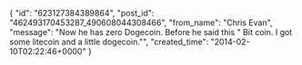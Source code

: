  {
   "id": "623127384389864",
   "post_id": "462493170453287_490608044308466",
   "from_name": "Chris Evan",
   "message": "Now he has zero Dogecoin.  Before he said this \" Bit coin. I got some litecoin and a little dogecoin.\"",
   "created_time": "2014-02-10T02:22:46+0000"
 }
